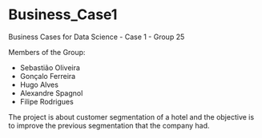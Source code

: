 # Business_Case1
Business Cases for Data Science - Case 1 - Group 25

Members of the Group: 
* Sebastião Oliveira 
* Gonçalo Ferreira
* Hugo Alves 
* Alexandre Spagnol
* Filipe Rodrigues

The project is about customer segmentation of a hotel and the objective is to improve the previous segmentation that the company had.
